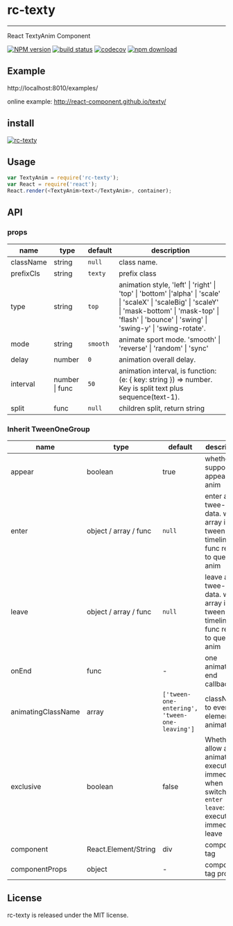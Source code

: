 # rc-texty
---

React TextyAnim Component


[![NPM version][npm-image]][npm-url]
[![build status][travis-image]][travis-url]
[![codecov](https://codecov.io/gh/react-component/texty/branch/master/graph/badge.svg)](https://codecov.io/gh/react-component/texty)
[![npm download][download-image]][download-url]

[npm-image]: http://img.shields.io/npm/v/rc-texty.svg?style=flat-square
[npm-url]: http://npmjs.org/package/rc-texty
[travis-image]: https://img.shields.io/travis/react-component/texty.svg?style=flat-square
[travis-url]: https://travis-ci.org/react-component/texty
[node-image]: https://img.shields.io/badge/node.js-%3E=_0.10-green.svg?style=flat-square
[node-url]: http://nodejs.org/download/
[download-image]: https://img.shields.io/npm/dm/rc-texty.svg?style=flat-square
[download-url]: https://npmjs.org/package/rc-texty

## Example

http://localhost:8010/examples/


online example: http://react-component.github.io/texty/


## install


[![rc-texty](https://nodei.co/npm/rc-texty.png)](https://npmjs.org/package/rc-texty)


## Usage

```js
var TextyAnim = require('rc-texty');
var React = require('react');
React.render(<TextyAnim>text</TextyAnim>, container);
```

## API

### props

| name      | type           | default   | description    |
|-----------|----------------|-----------|----------------|
| className | string         |  `null`   |  class name.   |
| prefixCls | string         |  `texty`  |  prefix class  |
| type      | string         |  `top`    |  animation style, 'left' \| 'right' \| 'top' \| 'bottom' \|'alpha' \| 'scale' \|  'scaleX' \| 'scaleBig' \| 'scaleY' \| 'mask-bottom' \| 'mask-top' \|  'flash' \| 'bounce' \| 'swing' \| 'swing-y' \| 'swing-rotate'. |
| mode      | string         |  `smooth` |  animate sport mode. 'smooth' \| 'reverse' \| 'random' \| 'sync' |
| delay     | number         | `0`       |  animation overall delay.      |
| interval  | number \| func | `50`      |  animation interval, is function: (e: { key: string }) => number. Key is split text plus sequence(text-1). |
| split     | func           | `null`    |  children split, return string |

### Inherit TweenOneGroup 

| name      | type           | default | description    |
|------------|----------------|---------|----------------|
| appear    |  boolean       |  true   |  whether support appear anim |
| enter     | object / array / func | `null` | enter anim twee-one data. when array is tween-one timeline, func refer to queue-anim  |
| leave     | object / array / func | `null` | leave anim twee-one data. when array is tween-one timeline, func refer to queue-anim  |
| onEnd     |  func          | -    | one animation end callback |
| animatingClassName | array | `['tween-one-entering', 'tween-one-leaving']` | className to every element of animating |
| exclusive   |  boolean   | false  | Whether to allow a new animate to execute immediately when switching. `enter => leave`: execute immediately leave |
| component | 	React.Element/String | div  |  component tag  | 
| componentProps | object  |  -  | component tag props |

## License

rc-texty is released under the MIT license.
